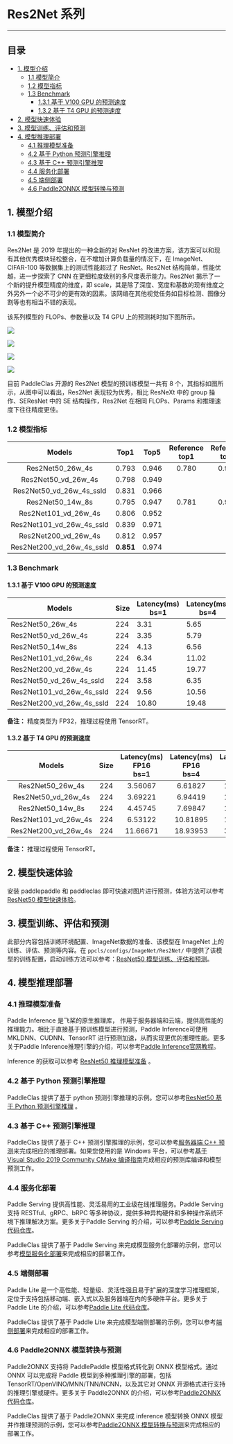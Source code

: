 # Res2Net 系列
-----

## 目录

- [1. 模型介绍](#1)
    - [1.1 模型简介](#1.1)
    - [1.2 模型指标](#1.2)
    - [1.3 Benchmark](#1.3)
      - [1.3.1 基于 V100 GPU 的预测速度](#1.3.1)
      - [1.3.2 基于 T4 GPU 的预测速度](#1.3.2)
- [2. 模型快速体验](#2)
- [3. 模型训练、评估和预测](#3)
- [4. 模型推理部署](#4)
  - [4.1 推理模型准备](#4.1)
  - [4.2 基于 Python 预测引擎推理](#4.2)
  - [4.3 基于 C++ 预测引擎推理](#4.3)
  - [4.4 服务化部署](#4.4)
  - [4.5 端侧部署](#4.5)
  - [4.6 Paddle2ONNX 模型转换与预测](#4.6)

<a name='1'></a>

## 1. 模型介绍

<a name='1.1'></a>

### 1.1 模型简介

Res2Net 是 2019 年提出的一种全新的对 ResNet 的改进方案，该方案可以和现有其他优秀模块轻松整合，在不增加计算负载量的情况下，在 ImageNet、CIFAR-100 等数据集上的测试性能超过了 ResNet。Res2Net 结构简单，性能优越，进一步探索了 CNN 在更细粒度级别的多尺度表示能力。Res2Net 揭示了一个新的提升模型精度的维度，即 scale，其是除了深度、宽度和基数的现有维度之外另外一个必不可少的更有效的因素。该网络在其他视觉任务如目标检测、图像分割等也有相当不错的表现。

该系列模型的 FLOPs、参数量以及 T4 GPU 上的预测耗时如下图所示。

![](../../images/models/T4_benchmark/t4.fp32.bs4.SeResNeXt.flops.png)

![](../../images/models/T4_benchmark/t4.fp32.bs4.SeResNeXt.params.png)

![](../../images/models/T4_benchmark/t4.fp32.bs4.SeResNeXt.png)

![](../../images/models/T4_benchmark/t4.fp16.bs4.SeResNeXt.png)

目前 PaddleClas 开源的 Res2Net 模型的预训练模型一共有 8 个，其指标如图所示，从图中可以看出，Res2Net 表现较为优秀，相比 ResNeXt 中的 group 操作、SEResNet 中的 SE 结构操作，Res2Net 在相同 FLOPs、Params 和推理速度下往往精度更佳。

<a name='1.2'></a>

### 1.2 模型指标

| Models                | Top1   | Top5   | Reference<br>top1 | Reference<br>top5 | FLOPs<br>(G) | Params<br>(M) |
|:--:|:--:|:--:|:--:|:--:|:--:|:--:|
| Res2Net50_26w_4s      | 0.793  | 0.946  | 0.780             | 0.936             | 8.520        | 25.700            |
| Res2Net50_vd_26w_4s   | 0.798  | 0.949  |                   |                   | 8.370        | 25.060            |
| Res2Net50_vd_26w_4s_ssld   | 0.831  | 0.966  |                   |                   | 8.370        | 25.060            |
| Res2Net50_14w_8s      | 0.795  | 0.947  | 0.781             | 0.939             | 9.010        | 25.720            |
| Res2Net101_vd_26w_4s  | 0.806  | 0.952  |                   |                   | 16.670       | 45.220            |
| Res2Net101_vd_26w_4s_ssld  | 0.839  | 0.971  |                   |                   | 16.670       | 45.220            |
| Res2Net200_vd_26w_4s  | 0.812  | 0.957  |                   |                   | 31.490       | 76.210            |
| Res2Net200_vd_26w_4s_ssld  | **0.851**  | 0.974  |                   |                   | 31.490       | 76.210            |

### 1.3 Benchmark

<a name='1.3.1'></a>

#### 1.3.1 基于 V100 GPU 的预测速度

| Models      | Size | Latency(ms)<br>bs=1 | Latency(ms)<br>bs=4 | Latency(ms)<br>bs=8 |
|-----------------------|-------------------|-----------------------|-----------------------|-----------------------|
| Res2Net50_26w_4s      | 224       | 3.31               | 5.65               | 8.33               |
| Res2Net50_vd_26w_4s   | 224       | 3.35               | 5.79               | 8.63               |
| Res2Net50_14w_8s      | 224       | 4.13               | 6.56               | 9.45              |
| Res2Net101_vd_26w_4s  | 224       | 6.34               | 11.02              | 16.13              |
| Res2Net200_vd_26w_4s  | 224       | 11.45             | 19.77             | 28.81             |
| Res2Net50_vd_26w_4s_ssld | 224  | 3.58 | 6.35 | 9.52 |
| Res2Net101_vd_26w_4s_ssld | 224  | 9.56 | 10.56 | 15.20 |
| Res2Net200_vd_26w_4s_ssld | 224  | 10.80 | 19.48 | 27.95 |

**备注：** 精度类型为 FP32，推理过程使用 TensorRT。

<a name='1.3.2'></a>

#### 1.3.2 基于 T4 GPU 的预测速度

| Models            | Size | Latency(ms)<br>FP16<br>bs=1 | Latency(ms)<br>FP16<br>bs=4 | Latency(ms)<br>FP16<br>bs=8 | Latency(ms)<br>FP32<br>bs=1 | Latency(ms)<br>FP32<br>bs=4 | Latency(ms)<br>FP32<br>bs=8 |
|:--:|:--:|:--:|:--:|:--:|:--:|:--:|:--:|
| Res2Net50_26w_4s      | 224  | 3.56067                      | 6.61827                      | 11.41566                     | 4.47188                      | 9.65722                      | 17.54535                     |
| Res2Net50_vd_26w_4s   | 224  | 3.69221                      | 6.94419                      | 11.92441                     | 4.52712                      | 9.93247                      | 18.16928                     |
| Res2Net50_14w_8s      | 224  | 4.45745                      | 7.69847                      | 12.30935                     | 5.4026                       | 10.60273                     | 18.01234                     |
| Res2Net101_vd_26w_4s  | 224  | 6.53122                      | 10.81895                     | 18.94395                     | 8.08729                      | 17.31208                     | 31.95762                     |
| Res2Net200_vd_26w_4s  | 224  | 11.66671                     | 18.93953                     | 33.19188                     | 14.67806                     | 32.35032                     | 63.65899                     |

**备注：** 推理过程使用 TensorRT。

<a name="2"></a>  

## 2. 模型快速体验

安装 paddlepaddle 和 paddleclas 即可快速对图片进行预测，体验方法可以参考[ResNet50 模型快速体验](./ResNet.md#2-模型快速体验)。

<a name="3"></a>

## 3. 模型训练、评估和预测

此部分内容包括训练环境配置、ImageNet数据的准备、该模型在 ImageNet 上的训练、评估、预测等内容。在 `ppcls/configs/ImageNet/Res2Net/` 中提供了该模型的训练配置，启动训练方法可以参考：[ResNet50 模型训练、评估和预测](./ResNet.md#3-模型训练评估和预测)。

<a name="4"></a>

## 4. 模型推理部署

<a name="4.1"></a>

### 4.1 推理模型准备

Paddle Inference 是飞桨的原生推理库， 作用于服务器端和云端，提供高性能的推理能力。相比于直接基于预训练模型进行预测，Paddle Inference可使用 MKLDNN、CUDNN、TensorRT 进行预测加速，从而实现更优的推理性能。更多关于Paddle Inference推理引擎的介绍，可以参考[Paddle Inference官网教程](https://www.paddlepaddle.org.cn/documentation/docs/zh/guides/infer/inference/inference_cn.html)。

Inference 的获取可以参考 [ResNet50 推理模型准备](./ResNet.md#41-推理模型准备) 。

<a name="4.2"></a>

### 4.2 基于 Python 预测引擎推理

PaddleClas 提供了基于 python 预测引擎推理的示例。您可以参考[ResNet50 基于 Python 预测引擎推理](./ResNet.md#42-基于-python-预测引擎推理) 。

<a name="4.3"></a>

### 4.3 基于 C++ 预测引擎推理

PaddleClas 提供了基于 C++ 预测引擎推理的示例，您可以参考[服务器端 C++ 预测](../../deployment/image_classification/cpp/linux.md)来完成相应的推理部署。如果您使用的是 Windows 平台，可以参考[基于 Visual Studio 2019 Community CMake 编译指南](../../deployment/image_classification/cpp/windows.md)完成相应的预测库编译和模型预测工作。

<a name="4.4"></a>

### 4.4 服务化部署

Paddle Serving 提供高性能、灵活易用的工业级在线推理服务。Paddle Serving 支持 RESTful、gRPC、bRPC 等多种协议，提供多种异构硬件和多种操作系统环境下推理解决方案。更多关于Paddle Serving 的介绍，可以参考[Paddle Serving 代码仓库](https://github.com/PaddlePaddle/Serving)。

PaddleClas 提供了基于 Paddle Serving 来完成模型服务化部署的示例，您可以参考[模型服务化部署](../../deployment/image_classification/paddle_serving.md)来完成相应的部署工作。

<a name="4.5"></a>

### 4.5 端侧部署

Paddle Lite 是一个高性能、轻量级、灵活性强且易于扩展的深度学习推理框架，定位于支持包括移动端、嵌入式以及服务器端在内的多硬件平台。更多关于 Paddle Lite 的介绍，可以参考[Paddle Lite 代码仓库](https://github.com/PaddlePaddle/Paddle-Lite)。

PaddleClas 提供了基于 Paddle Lite 来完成模型端侧部署的示例，您可以参考[端侧部署](../../deployment/image_classification/paddle_lite.md)来完成相应的部署工作。

<a name="4.6"></a>

### 4.6 Paddle2ONNX 模型转换与预测

Paddle2ONNX 支持将 PaddlePaddle 模型格式转化到 ONNX 模型格式。通过 ONNX 可以完成将 Paddle 模型到多种推理引擎的部署，包括TensorRT/OpenVINO/MNN/TNN/NCNN，以及其它对 ONNX 开源格式进行支持的推理引擎或硬件。更多关于 Paddle2ONNX 的介绍，可以参考[Paddle2ONNX 代码仓库](https://github.com/PaddlePaddle/Paddle2ONNX)。

PaddleClas 提供了基于 Paddle2ONNX 来完成 inference 模型转换 ONNX 模型并作推理预测的示例，您可以参考[Paddle2ONNX 模型转换与预测](../../deployment/image_classification/paddle2onnx.md)来完成相应的部署工作。
